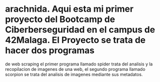 # arachnida.  Aqui esta mi primer proyecto del Bootcamp de Ciberberseguridad en el campus de 42Malaga. El Proyecto se trata de hacer dos programas 
de web scraping el primer programa llamado spider trata del analisis y la recopilacion de imagenes de una web, el segundo programa llamado scorpion 
se trata del analisis de imagenes mediante sus metadatos.
